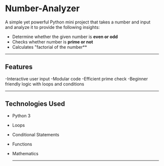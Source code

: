 # Number-Analyzer
A simple yet powerful Python mini project that takes a number and input and analyze it to provide the following insights:

- Determine  whether the given number is **even or odd**
- Checks whether number is **prime or not**
- Calculates "factorial of the number**

-------

## Features

-Interactive user input
-Modular code
-Efficient prime check
-Beginner friendly logic with loops and conditions

-------

## Technologies Used

- Python 3
- Loops
- Conditional Statements
- Functions
- Mathematics

  -------

  
